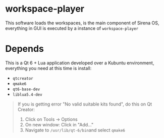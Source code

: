 # workspace-player

This software loads the workspaces, is the main component of Sirena OS, everything in GUI is executed by a instance of `workspace-player`

# Depends

This is a Qt 6 + Lua application developed over a Kubuntu environment, everything you need at this time is install:

- `qtcreator`
- `qmake6`
- `qt6-base-dev`
- `liblua5.4-dev`

> If you is getting error "No valid suitable kits found", do this on Qt Creator:
> 
> 1. Click on Tools -> Options
> 2. On new window: Click in "Add..."
> 3. Navigate to `/usr/lib/qt-6/bin`and select `qmake6`
